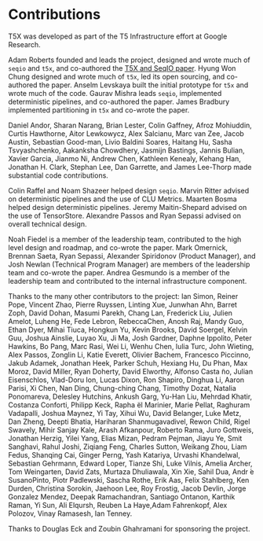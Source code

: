 # Contributions

T5X was developed as part of the T5 Infrastructure effort at Google Research.

Adam Roberts founded and leads the project, designed and wrote much of `seqio`
and `t5x`, and co-authored the
[T5X and SeqIO paper](https://arxiv.org/abs/2203.17189). Hyung Won Chung
designed and wrote much of `t5x`, led its open sourcing, and co-authored the
paper. Anselm Levskaya built the initial prototype for `t5x` and wrote much of
the code. Gaurav Mishra leads `seqio`, implemented deterministic pipelines, and
co-authored the paper. James Bradbury implemented partitioning in `t5x` and
co-wrote the paper.

Daniel Andor, Sharan Narang, Brian Lester, Colin Gaffney, Afroz Mohiuddin,
Curtis Hawthorne, Aitor Lewkowycz, Alex Salcianu, Marc van Zee, Jacob Austin,
Sebastian Good-man, Livio Baldini Soares, Haitang Hu, Sasha Tsvyashchenko,
Aakanksha Chowdhery, Jasmijn Bastings, Jannis Bulian, Xavier Garcia, Jianmo Ni,
Andrew Chen, Kathleen Kenealy, Kehang Han, Jonathan H. Clark, Stephan Lee, Dan
Garrette, and James Lee-Thorp made substantial code contributions.

Colin Raffel and Noam Shazeer helped design `seqio`. Marvin Ritter advised on
deterministic pipelines and the use of CLU Metrics. Maarten Bosma helped design
deterministic pipelines. Jeremy Maitin-Shepard advised on the use of
TensorStore. Alexandre Passos and Ryan Sepassi advised on overall technical
design.

Noah Fiedel is a member of the leadership team, contributed to the high level
design and roadmap, and co-wrote the paper. Mark Omernick, Brennan Saeta, Ryan
Sepassi, Alexander Spiridonov (Product Manager), and Josh Newlan (Technical
Program Manager) are members of the leadership team and co-wrote the paper.
Andrea Gesmundo is a member of the leadership team and contributed to the
internal infrastructure component.

Thanks to the many other contributors to the project: Ian Simon, Reiner Pope,
Vincent Zhao, Pierre Ruyssen, Linting Xue, Junwhan Ahn, Barret Zoph, David
Dohan, Masumi Parekh, Chang Lan, Frederick Liu, Julien Amelot, Luheng He, Fede
Lebron, RebeccaChen, Anosh Raj, Mandy Guo, Ethan Dyer, Mihai Tiuca, Hongkun Yu,
Kevin Brooks, David Soergel, Kelvin Guu, Joshua Ainslie, Luyao Xu, Ji Ma, Josh
Gardner, Daphne Ippolito, Peter Hawkins, Bo Pang, Marc Rasi, Wei Li, Wenhu Chen,
Iulia Turc, John Wieting, Alex Passos, Zonglin Li, Katie Everett, Olivier
Bachem, Francesco Piccinno, Jakub Adamek, Jonathan Heek, Parker Schuh, Hexiang
Hu, Du Phan, Max Moroz, David Miller, Ryan Doherty, David Elworthy, Alfonso
Casta ̃no, Julian Eisenschlos, Vlad-Doru Ion, Lucas Dixon, Ron Shapiro, Dinghua
Li, Aaron Parisi, Xi Chen, Nan Ding, Chung-ching Chang, Timothy Dozat, Natalia
Ponomareva, Delesley Hutchins, Ankush Garg, Yu-Han Liu, Mehrdad Khatir, Costanza
Conforti, Philipp Keck, Rapha ̈el Marinier, Marie Pellat, Raghuram Vadapalli,
Joshua Maynez, Yi Tay, Xihui Wu, David Belanger, Luke Metz, Dan Zheng, Deepti
Bhatia, Hariharan Shanmugavadivel, Rewon Child, Rigel Swavely, Mihir Sanjay
Kale, Arash Afkanpour, Roberto Rama, Juro Gottweis, Jonathan Herzig, Yilei Yang,
Elias Mizan, Pedram Pejman, Jiayu Ye, Smit Sanghavi, Rahul Joshi, Ziqiang Feng,
Charles Sutton, Weikang Zhou, Liam Fedus, Shanqing Cai, Ginger Perng, Yash
Katariya, Urvashi Khandelwal, Sebastian Gehrmann, Edward Loper, Tianze Shi, Luke
Vilnis, Amelia Archer, Tom Weingarten, David Zats, Murtaza Dhuliawala, Xin Xie,
Sahil Dua, Andr ́e SusanoPinto, Piotr Padlewski, Sascha Rothe, Erik Aas, Felix
Stahlberg, Ken Durden, Christina Sorokin, Jaehoon Lee, Roy Frostig, Jacob
Devlin, Jorge Gonzalez Mendez, Deepak Ramachandran, Santiago Ontanon, Karthik
Raman, Yi Sun, Ali Elqursh, Reuben La Haye,Adam Fahrenkopf, Alex Polozov, Vinay
Ramasesh, Ian Tenney.

Thanks to Douglas Eck and Zoubin Ghahramani for sponsoring the project.
